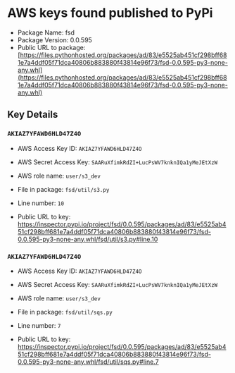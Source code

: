 # AWS keys found published to PyPi

* Package Name: fsd
* Package Version: 0.0.595
* Public URL to package: [https://files.pythonhosted.org/packages/ad/83/e5525ab451cf298bff681e7a4ddf05f71dca40806b883880f43814e96f73/fsd-0.0.595-py3-none-any.whl](https://files.pythonhosted.org/packages/ad/83/e5525ab451cf298bff681e7a4ddf05f71dca40806b883880f43814e96f73/fsd-0.0.595-py3-none-any.whl)

## Key Details

### `AKIAZ7YFAWD6HLD47Z4O`

* AWS Access Key ID: `AKIAZ7YFAWD6HLD47Z4O`
* AWS Secret Access Key: `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` 
* AWS role name: `user/s3_dev`
* File in package: `fsd/util/s3.py`
* Line number: `10`

* Public URL to key: https://inspector.pypi.io/project/fsd/0.0.595/packages/ad/83/e5525ab451cf298bff681e7a4ddf05f71dca40806b883880f43814e96f73/fsd-0.0.595-py3-none-any.whl/fsd/util/s3.py#line.10



### `AKIAZ7YFAWD6HLD47Z4O`

* AWS Access Key ID: `AKIAZ7YFAWD6HLD47Z4O`
* AWS Secret Access Key: `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` 
* AWS role name: `user/s3_dev`
* File in package: `fsd/util/sqs.py`
* Line number: `7`

* Public URL to key: https://inspector.pypi.io/project/fsd/0.0.595/packages/ad/83/e5525ab451cf298bff681e7a4ddf05f71dca40806b883880f43814e96f73/fsd-0.0.595-py3-none-any.whl/fsd/util/sqs.py#line.7


